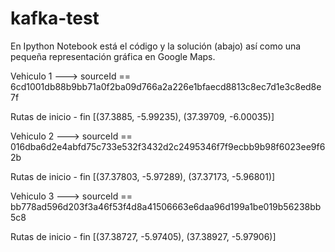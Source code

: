 # kafka-test

En Ipython Notebook está el código y la solución (abajo) así como una pequeña representación gráfica en Google Maps.




Vehiculo 1 ---> sourceId == 6cd1001db88b9bb71a0f2ba09d766a2a226e1bfaecd8813c8ec7d1e3c8ed8e7f

Rutas de inicio - fin
[(37.3885, -5.99235), (37.39709, -6.00035)]


Vehiculo 2 ---> sourceId == 016dba6d2e4abfd75c733e532f3432d2c2495346f7f9ecbb9b98f6023ee9f62b

Rutas de inicio - fin
[(37.37803, -5.97289), (37.37173, -5.96801)]



Vehiculo 3 ---> sourceId == bb778ad596d203f3a46f53f4d8a41506663e6daa96d199a1be019b56238bb5c8

Rutas de inicio - fin
[(37.38727, -5.97405), (37.38927, -5.97906)]
